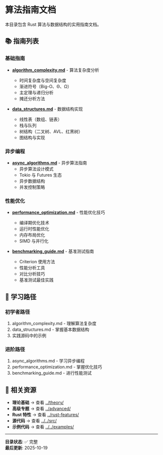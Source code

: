 # 算法指南文档

本目录包含 Rust 算法与数据结构的实用指南文档。

## 📚 指南列表

### 基础指南

- **[algorithm_complexity.md](./algorithm_complexity.md)** - 算法复杂度分析
  - 时间复杂度与空间复杂度
  - 渐进符号（Big-O、Θ、Ω）
  - 主定理与递归分析
  - 摊还分析方法

- **[data_structures.md](./data_structures.md)** - 数据结构实现
  - 线性表（数组、链表）
  - 栈与队列
  - 树结构（二叉树、AVL、红黑树）
  - 图结构与实现

### 异步编程

- **[async_algorithms.md](./async_algorithms.md)** - 异步算法指南
  - 异步算法设计模式
  - Tokio 与 Futures 生态
  - 异步数据结构
  - 并发控制策略

### 性能优化

- **[performance_optimization.md](./performance_optimization.md)** - 性能优化技巧
  - 编译期优化技术
  - 运行时性能优化
  - 内存布局优化
  - SIMD 与并行化

- **[benchmarking_guide.md](./benchmarking_guide.md)** - 基准测试指南
  - Criterion 使用方法
  - 性能分析工具
  - 对比分析技巧
  - 基准测试最佳实践

## 🎯 学习路径

### 初学者路径

1. algorithm_complexity.md - 理解算法复杂度
2. data_structures.md - 掌握基本数据结构
3. 实践源码中的示例

### 进阶路径

1. async_algorithms.md - 学习异步编程
2. performance_optimization.md - 掌握优化技巧
3. benchmarking_guide.md - 进行性能测试

## 🔗 相关资源

- **理论基础** → 查看 [../theory/](../theory/)
- **高级专题** → 查看 [../advanced/](../advanced/)
- **Rust 特性** → 查看 [../rust-features/](../rust-features/)
- **源代码** → 查看 [../../src/](../../src/)
- **示例代码** → 查看 [../../examples/](../../examples/)

---

**目录状态**: ✅ 完整  
**最后更新**: 2025-10-19
